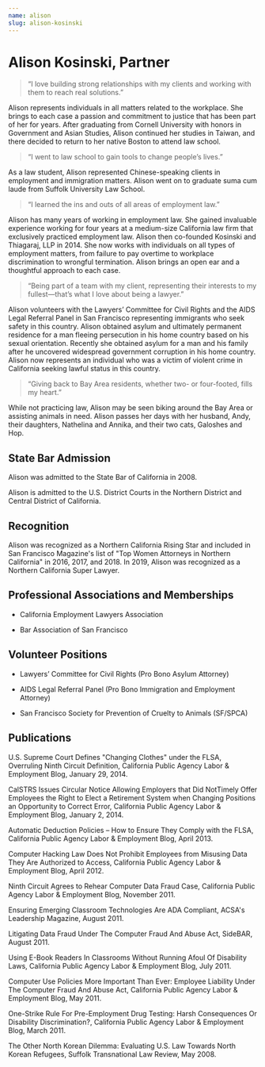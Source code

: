 ```yaml
---
name: alison
slug: alison-kosinski
---
```


# Alison Kosinski, Partner

> “I love building strong relationships with my clients and working with them
  to reach real solutions.”

Alison represents individuals in all matters related to the workplace.  She
brings to each case a passion and commitment to justice that has been part of
her for years.  After graduating from Cornell University with honors in
Government and Asian Studies, Alison continued her studies in Taiwan, and there
decided to return to her native Boston to attend law school.

> “I went to law school to gain tools to change people’s lives.”

As a law student, Alison represented Chinese-speaking clients in employment and
immigration matters.  Alison went on to graduate suma cum laude from Suffolk University Law School.

> “I learned the ins and outs of all areas of employment law.”

Alison has many years of working in employment law.  She gained invaluable
experience working for four years at a medium-size California law firm that
exclusively practiced employment law.  Alison then co-founded Kosinski and Thiagaraj, LLP in 2014.  She now works with individuals on all types of employment matters, from failure to pay overtime to workplace discrimination to wrongful termination.  Alison brings an open ear and a thoughtful approach to each case.  

> “Being part of a team with my client, representing their interests to my fullest—that’s what I love about being a lawyer.”

Alison volunteers with the Lawyers’ Committee for Civil Rights and the
AIDS Legal Referral Panel in San Francisco representing immigrants who seek
safety in this country.  Alison obtained asylum and ultimately
permanent residence for a man fleeing persecution in his home country based on
his sexual orientation.  Recently she obtained asylum for a man and his family after he uncovered widespread government corruption in his home country.  Alison now represents an individual who was a victim of violent crime in California seeking lawful status in this country.

> “Giving back to Bay Area residents, whether two- or four-footed, fills my heart.”

While not practicing law, Alison may be seen biking around the Bay Area or
assisting animals in need.  Alison passes her days with
her husband, Andy, their daughters, Nathelina and Annika, and their two cats, Galoshes and
Hop.

## State Bar Admission

Alison was admitted to the State Bar of California in 2008.

Alison is admitted to the U.S. District Courts in the Northern District and Central District of California.

## Recognition

Alison was recognized as a Northern California Rising Star and included in San Francisco Magazine's list of "Top Women Attorneys in Northern California" in 2016, 2017, and 2018.  In 2019, Alison was recognized as a Northern California Super Lawyer.

## Professional Associations and Memberships

- California Employment Lawyers Association

- Bar Association of San Francisco

## Volunteer Positions

- Lawyers’ Committee for Civil Rights (Pro Bono Asylum Attorney)

- AIDS Legal Referral Panel (Pro Bono Immigration and Employment Attorney)

- San Francisco Society for Prevention of Cruelty to Animals (SF/SPCA)

## Publications

U.S. Supreme Court Defines "Changing Clothes" under the FLSA, Overruling Ninth Circuit Definition, California Public Agency Labor & Employment Blog, January 29, 2014.

CalSTRS Issues Circular Notice Allowing Employers that Did NotTimely Offer Employees the Right to Elect a Retirement System when Changing Positions an Opportunity to Correct Error, California Public Agency Labor & Employment Blog, January 2, 2014.

Automatic Deduction Policies – How to Ensure They Comply with the FLSA, California Public Agency Labor & Employment Blog, April 2013.

Computer Hacking Law Does Not Prohibit Employees from Misusing Data They Are Authorized to Access, California Public Agency Labor & Employment Blog, April 2012.

Ninth Circuit Agrees to Rehear Computer Data Fraud Case, California Public Agency Labor & Employment Blog, November 2011.

Ensuring Emerging Classroom Technologies Are ADA Compliant, ACSA's Leadership Magazine, August 2011.

Litigating Data Fraud Under The Computer Fraud And Abuse Act, SideBAR, August 2011.

Using E-Book Readers In Classrooms Without Running Afoul Of Disability Laws, California Public Agency Labor & Employment Blog, July 2011.

Computer Use Policies More Important Than Ever: Employee Liability Under The Computer Fraud And Abuse Act, California Public Agency Labor & Employment Blog, May 2011.

One-Strike Rule For Pre-Employment Drug Testing: Harsh Consequences Or Disability Discrimination?, California Public Agency Labor & Employment Blog, March 2011.

The Other North Korean Dilemma: Evaluating U.S. Law Towards North Korean Refugees, Suffolk Transnational Law Review, May 2008.
